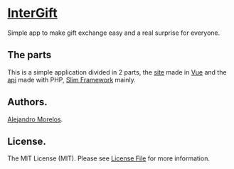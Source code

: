 [InterGift](https://intergift.adro.rocks/)
===================================

Simple app to make gift exchange easy and a real surprise for everyone.

## The parts

This is a simple application divided in 2 parts, the [site](https://intergift.adro.rocks/) made in [Vue](https://vuejs.org/) and the [api](https://intergift.adro.rocks/api/) made with PHP, [Slim Framework](https://www.slimframework.com/) mainly. 

## Authors.

[Alejandro Morelos](https://github.com/adrorocker). 

## License.

The MIT License (MIT). Please see [License File](LICENSE) for more information.